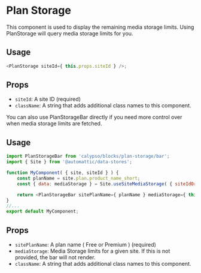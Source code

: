# Plan Storage

This component is used to display the remaining media storage limits. Using PlanStorage
will query media storage limits for you.

## Usage

```javascript
<PlanStorage siteId={ this.props.siteId } />;
```

## Props

- `siteId`: A site ID (required)
- `className`: A string that adds additional class names to this component.

You can also use PlanStorageBar directly if you need more control over when
media storage limits are fetched.

## Usage

```javascript
import PlanStorageBar from 'calypso/blocks/plan-storage/bar';
import { Site } from '@automattic/data-stores';

function MyComponent( { site, siteId } ) {
	const planName = site.plan.product_name_short;
	const { data: mediaStorage } = Site.useSiteMediaStorage( { siteIdOrSlug: siteId } );

	return <PlanStorageBar sitePlanName={ planName } mediaStorage={ this.props.mediaStorage } />;
}
//...
export default MyComponent;
```

## Props

- `sitePlanName`: A plan name ( Free or Premium ) (required)
- `mediaStorage`: Media Storage limits for a given site. If this is not provided, the bar will not render.
- `className`: A string that adds additional class names to this component.
